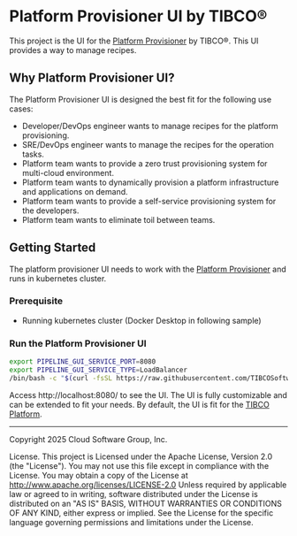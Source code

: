 # Platform Provisioner UI by TIBCO®

This project is the UI for the [Platform Provisioner](https://github.com/TIBCOSoftware/platform-provisioner) by TIBCO®. 
This UI provides a way to manage recipes. 

## Why Platform Provisioner UI?

The Platform Provisioner UI is designed the best fit for the following use cases:
* Developer/DevOps engineer wants to manage recipes for the platform provisioning.
* SRE/DevOps engineer wants to manage the recipes for the operation tasks.
* Platform team wants to provide a zero trust provisioning system for multi-cloud environment.
* Platform team wants to dynamically provision a platform infrastructure and applications on demand.
* Platform team wants to provide a self-service provisioning system for the developers.
* Platform team wants to eliminate toil between teams.

## Getting Started

The platform provisioner UI needs to work with the [Platform Provisioner](https://github.com/TIBCOSoftware/platform-provisioner) and runs in kubernetes cluster.

### Prerequisite
* Running kubernetes cluster (Docker Desktop in following sample)

### Run the Platform Provisioner UI

```bash
export PIPELINE_GUI_SERVICE_PORT=8080
export PIPELINE_GUI_SERVICE_TYPE=LoadBalancer
/bin/bash -c "$(curl -fsSL https://raw.githubusercontent.com/TIBCOSoftware/platform-provisioner/main/dev/platform-provisioner-install.sh)"
```

Access http://localhost:8080/ to see the UI. The UI is fully customizable and can be extended to fit your needs. By default, the UI is fit for the [TIBCO Platform](https://www.tibco.com/platform).

---
Copyright 2025 Cloud Software Group, Inc.

License. This project is Licensed under the Apache License, Version 2.0 (the "License").
You may not use this file except in compliance with the License. You may obtain a copy of the License at http://www.apache.org/licenses/LICENSE-2.0
Unless required by applicable law or agreed to in writing,
software distributed under the License is distributed on an "AS IS" BASIS,
WITHOUT WARRANTIES OR CONDITIONS OF ANY KIND, either express or implied.
See the License for the specific language governing permissions and limitations under the License.
